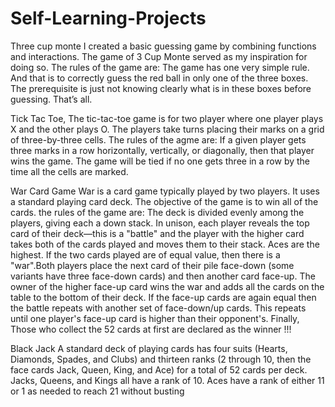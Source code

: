 # Self-Learning-Projects
Three cup monte
I created a basic guessing game by combining functions and interactions. The game of 3 Cup Monte served as my inspiration for doing so.
The rules of the game are:
The game has one very simple rule. And that is to correctly guess the red ball in only one of the three boxes. The prerequisite is just not knowing clearly what is in these boxes before guessing. That’s all.

Tick Tac Toe,
The tic-tac-toe game is for two player where one player plays X and the other plays O. The players take turns placing their marks on a grid of three-by-three cells. 
The rules of the agme are:
If a given player gets three marks in a row horizontally, vertically, or diagonally, then that player wins the game. The game will be tied if no one gets three in a row by the time all the cells are marked.

War Card Game
War is a card game typically played by two players. It uses a standard playing card deck. The objective of the game is to win all of the cards.
the rules of the game are:
The deck is divided evenly among the players, giving each a down stack. In unison, each player reveals the top card of their deck—this is a "battle" and the player with the higher card takes both of the cards played and moves them to their stack. Aces are the highest.
If the two cards played are of equal value, then there is a "war".Both players place the next card of their pile face-down (some variants have three face-down cards) and then another card face-up. The owner of the higher face-up card wins the war and adds all the cards on the table to the bottom of their deck. If the face-up cards are again equal then the battle repeats with another set of face-down/up cards. This repeats until one player's face-up card is higher than their opponent's.
Finally, Those who collect the 52 cards at first are declared as the winner !!!

Black Jack 
A standard deck of playing cards has four suits (Hearts, Diamonds, Spades, and Clubs) and thirteen ranks (2 through 10, then the face cards Jack, Queen, King, and Ace) for a total of 52 cards per deck. Jacks, Queens, and Kings all have a rank of 10. Aces have a rank of either 11 or 1 as needed to reach 21 without busting
